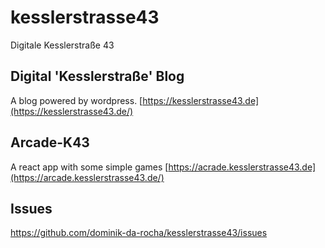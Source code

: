 # kesslerstrasse43
Digitale Kesslerstraße 43


## Digital 'Kesslerstraße' Blog

A blog powered by wordpress.
[https://kesslerstrasse43.de](https://kesslerstrasse43.de/)


## Arcade-K43

A react app with some simple games
[https://acrade.kesslerstrasse43.de](https://arcade.kesslerstrasse43.de/)

## Issues
https://github.com/dominik-da-rocha/kesslerstrasse43/issues

